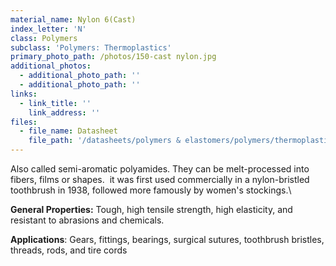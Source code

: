 ```yaml
---
material_name: Nylon 6(Cast)
index_letter: 'N'
class: Polymers
subclass: 'Polymers: Thermoplastics'
primary_photo_path: /photos/150-cast nylon.jpg
additional_photos:
  - additional_photo_path: ''
  - additional_photo_path: ''
links:
  - link_title: ''
    link_address: ''
files:
  - file_name: Datasheet
    file_path: '/datasheets/polymers & elastomers/polymers/thermoplastics/nylon)_pa6_cast.pdf'
---
```


Also called semi-aromatic polyamides. They can be melt-processed into fibers, films or shapes. &nbsp;it was first used commercially in a nylon-bristled toothbrush in 1938, followed more famously by women's stockings.\

**General Properties:** Tough, high tensile strength, high elasticity, and resistant to abrasions and chemicals.

**Applications**: Gears, fittings, bearings, surgical sutures, toothbrush bristles, threads, rods, and tire cords&nbsp;
